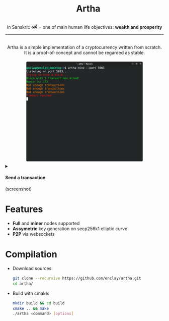 <div id="user-content-toc" align="center">
  <ul>
	<summary><h1 style="display: inline-block;">Artha</h1></summary>
  </ul>

  In Sanskrit: **अर्थ** =  one of main human life objectives: **wealth and prosperity**
</div>

___

</br>

<div align="center">
Artha is a simple implementation of a cryptocurrency written from scratch. </br>
It is a proof-of-concept and cannot be regarded as stable.
</div>

</br>

<div align="center">
	<img src="./images/minernode.png" alt="Size Limit CLI" width="75%">
</div>

<details>
	<summary>
		<h4> Send a transaction </h4> (screenshot)
	</summary>
	<p align="center">
		<img src="./images/fullnode.png" alt="Size Limit CLI" width="75%">
	</p>
</details>

# Features
* **Full** and **miner** nodes supported
* **Assymetric** key generation on secp256k1 elliptic curve
* **P2P** via websockets


# Compilation
   
* Download sources:
  ```bash
  git clone --recursive https://github.com/enclay/artha.git
  cd artha/
  ```

* Build with cmake:
  ```bash
  mkdir build && cd build
  cmake .. && make
  ./artha <command> [options]
  ```
